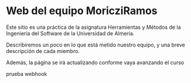 # **Web del equipo MoricziRamos**

Este sitio es una práctica de la asignatura Herramientas y Métodos de la Ingeniería del Software de la Universidad de Almería.

Describiremos un poco en lo que está metido nuestro equipo, y una breve descripción de cada miembro.

Además, la página se irá actualizando conforme vaya avanzando el curso

prueba webhook
